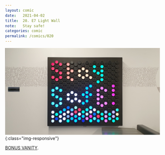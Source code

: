 ```yaml
---
layout: comic
date:   2021-04-02
title:  20. E7 Light Wall
note:   Stay safe!
categories: comic
permalink: /comics/020
---
```

![PAGE 020](/comics/020-qX168e0v7ok8KwwJ-flT5pmfMN6IjzjUq.jpg){:class="img-responsive"}

[]()

[BONUS VANITY](/comics/020_Bonus-0qgoNdQCvoSWFaxh-qL8GuJD6aQVfTSxe.jpg).
